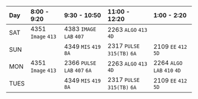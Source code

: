 | Day | 8:00 - 9:20        | 9:30 - 10:50             | 11:00 - 12:20            | 1:00 - 2:20           | 
| :---| :------------------| :------------------------| :------------------------| :---------------------| 
|SAT  | 4351 `Image` `413` | 4383 `IMAGE LAB` `407`   | 2263 `ALGO` `413` `4D`        |                       |
|SUN  |                    | 4349 `MIS` `419` `8A`        | 2317 `PULSE` `315(TB)` `6A`  | 2109 `EE` `412` `5D`     |
|MON  | 4351 `Image` `413` | 2366 `PULSE LAB` `407` `6A`   | 2263 `ALGO` `413` `4D`       | 2264 `ALGO LAB` `410` `4D` |
|TUES |                    | 4349 `MIS` `419` `8A`        | 2317 `PULSE` `315(TB)` `6A`   | 2109 `EE` `412` `5D`      |